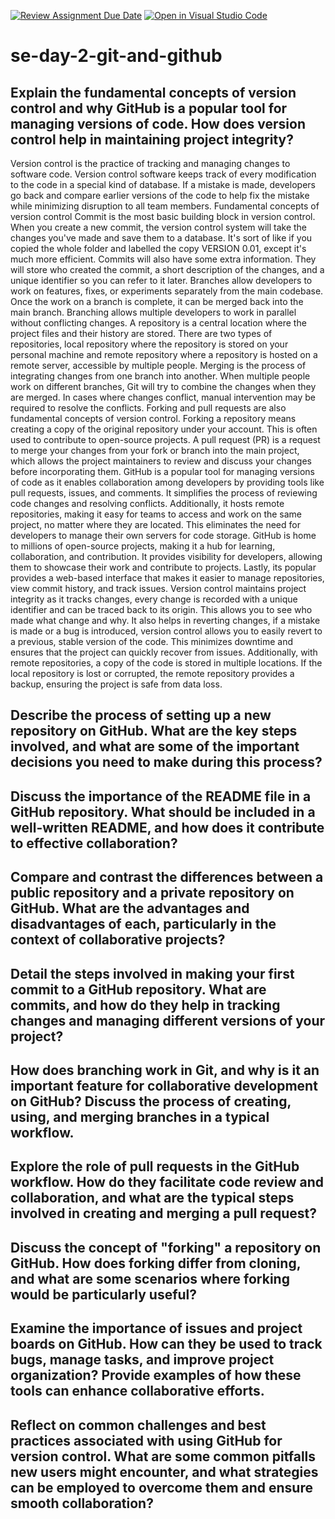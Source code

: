 [![Review Assignment Due Date](https://classroom.github.com/assets/deadline-readme-button-22041afd0340ce965d47ae6ef1cefeee28c7c493a6346c4f15d667ab976d596c.svg)](https://classroom.github.com/a/8wgCKhpZ)
[![Open in Visual Studio Code](https://classroom.github.com/assets/open-in-vscode-2e0aaae1b6195c2367325f4f02e2d04e9abb55f0b24a779b69b11b9e10269abc.svg)](https://classroom.github.com/online_ide?assignment_repo_id=18401390&assignment_repo_type=AssignmentRepo)
# se-day-2-git-and-github
## Explain the fundamental concepts of version control and why GitHub is a popular tool for managing versions of code. How does version control help in maintaining project integrity?
Version control is the practice of tracking and managing changes to software code. Version control software keeps track of every modification to the code in a special kind of database. If a mistake is made, developers go back and compare earlier versions of the code to help fix the mistake while minimizing disruption to all team members.
Fundamental concepts of version control
Commit is the most basic building block in version control. When you create a new commit, the version control system will take the changes you've made and save them to a database. It's sort of like if you copied the whole folder and labelled the copy VERSION 0.01, except it's much more efficient. Commits will also have some extra information. They will store who created the commit, a short description of the changes, and a unique identifier so you can refer to it later.
Branches allow developers to work on features, fixes, or experiments separately from the main codebase. Once the work on a branch is complete, it can be merged back into the main branch. Branching allows multiple developers to work in parallel without conflicting changes.
A repository is a central location where the project files and their history are stored. There are two types of repositories, local repository where the repository is stored on your personal machine and remote repository where a repository is hosted on a remote server, accessible by multiple people. 
Merging is the process of integrating changes from one branch into another. When multiple people work on different branches, Git will try to combine the changes when they are merged. In cases where changes conflict, manual intervention may be required to resolve the conflicts.
Forking and pull requests are also fundamental concepts of version control. Forking a repository means creating a copy of the original repository under your account. This is often used to contribute to open-source projects. A pull request (PR) is a request to merge your changes from your fork or branch into the main project, which allows the project maintainers to review and discuss your changes before incorporating them.
GitHub is a popular tool for managing versions of code as it enables collaboration among developers by providing tools like pull requests, issues, and comments. It simplifies the process of reviewing code changes and resolving conflicts. Additionally, it hosts remote repositories, making it easy for teams to access and work on the same project, no matter where they are located. This eliminates the need for developers to manage their own servers for code storage. GitHub is home to millions of open-source projects, making it a hub for learning, collaboration, and contribution. It provides visibility for developers, allowing them to showcase their work and contribute to projects. Lastly, its popular provides a web-based interface that makes it easier to manage repositories, view commit history, and track issues.
Version control maintains project integrity as it tracks changes, every change is recorded with a unique identifier and can be traced back to its origin. This allows you to see who made what change and why. It also helps in reverting changes, if a mistake is made or a bug is introduced, version control allows you to easily revert to a previous, stable version of the code. This minimizes downtime and ensures that the project can quickly recover from issues. Additionally, with remote repositories, a copy of the code is stored in multiple locations. If the local repository is lost or corrupted, the remote repository provides a backup, ensuring the project is safe from data loss.
## Describe the process of setting up a new repository on GitHub. What are the key steps involved, and what are some of the important decisions you need to make during this process?

## Discuss the importance of the README file in a GitHub repository. What should be included in a well-written README, and how does it contribute to effective collaboration?

## Compare and contrast the differences between a public repository and a private repository on GitHub. What are the advantages and disadvantages of each, particularly in the context of collaborative projects?

## Detail the steps involved in making your first commit to a GitHub repository. What are commits, and how do they help in tracking changes and managing different versions of your project?

## How does branching work in Git, and why is it an important feature for collaborative development on GitHub? Discuss the process of creating, using, and merging branches in a typical workflow.

## Explore the role of pull requests in the GitHub workflow. How do they facilitate code review and collaboration, and what are the typical steps involved in creating and merging a pull request?

## Discuss the concept of "forking" a repository on GitHub. How does forking differ from cloning, and what are some scenarios where forking would be particularly useful?

## Examine the importance of issues and project boards on GitHub. How can they be used to track bugs, manage tasks, and improve project organization? Provide examples of how these tools can enhance collaborative efforts.

## Reflect on common challenges and best practices associated with using GitHub for version control. What are some common pitfalls new users might encounter, and what strategies can be employed to overcome them and ensure smooth collaboration?
